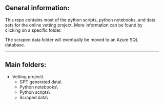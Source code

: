 ## General information:

This repo contains most of the python scripts, python notebooks, and data sets for the online vetting project. More information can be found by clicking on a specific folder.

The scraped data folder will eventually be moved to an Azure SQL database.

---

## Main folders:

- Vetting project\
    - GPT generated data\
    - Python notebooks\
    - Python scripts\
    - Scraped data\
